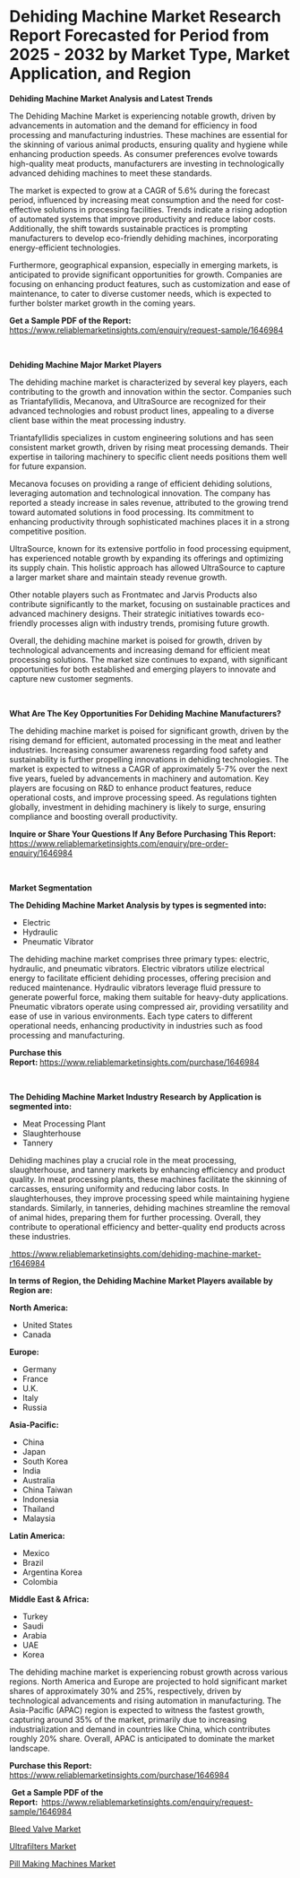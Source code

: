 <p><h1>Dehiding Machine Market Research Report Forecasted for Period from 2025 -  2032 by Market Type, Market Application, and Region</h1></p><p><strong>Dehiding Machine Market Analysis and Latest Trends</strong></p>
<p><p>The Dehiding Machine Market is experiencing notable growth, driven by advancements in automation and the demand for efficiency in food processing and manufacturing industries. These machines are essential for the skinning of various animal products, ensuring quality and hygiene while enhancing production speeds. As consumer preferences evolve towards high-quality meat products, manufacturers are investing in technologically advanced dehiding machines to meet these standards.</p><p>The market is expected to grow at a CAGR of 5.6% during the forecast period, influenced by increasing meat consumption and the need for cost-effective solutions in processing facilities. Trends indicate a rising adoption of automated systems that improve productivity and reduce labor costs. Additionally, the shift towards sustainable practices is prompting manufacturers to develop eco-friendly dehiding machines, incorporating energy-efficient technologies.</p><p>Furthermore, geographical expansion, especially in emerging markets, is anticipated to provide significant opportunities for growth. Companies are focusing on enhancing product features, such as customization and ease of maintenance, to cater to diverse customer needs, which is expected to further bolster market growth in the coming years.</p></p>
<p><strong>Get a Sample PDF of the Report:&nbsp;</strong> <a href="https://www.reliablemarketinsights.com/enquiry/request-sample/1646984?utm_campaign=1938&utm_medium=2&utm_source=Github&utm_content=ia&utm_term=11042025&utm_id=dehiding-machine">https://www.reliablemarketinsights.com/enquiry/request-sample/1646984</a></p>
<p>&nbsp;</p>
<p><strong>Dehiding Machine Major Market Players</strong></p>
<p><p>The dehiding machine market is characterized by several key players, each contributing to the growth and innovation within the sector. Companies such as Triantafyllidis, Mecanova, and UltraSource are recognized for their advanced technologies and robust product lines, appealing to a diverse client base within the meat processing industry. </p><p>Triantafyllidis specializes in custom engineering solutions and has seen consistent market growth, driven by rising meat processing demands. Their expertise in tailoring machinery to specific client needs positions them well for future expansion. </p><p>Mecanova focuses on providing a range of efficient dehiding solutions, leveraging automation and technological innovation. The company has reported a steady increase in sales revenue, attributed to the growing trend toward automated solutions in food processing. Its commitment to enhancing productivity through sophisticated machines places it in a strong competitive position.</p><p>UltraSource, known for its extensive portfolio in food processing equipment, has experienced notable growth by expanding its offerings and optimizing its supply chain. This holistic approach has allowed UltraSource to capture a larger market share and maintain steady revenue growth.</p><p>Other notable players such as Frontmatec and Jarvis Products also contribute significantly to the market, focusing on sustainable practices and advanced machinery designs. Their strategic initiatives towards eco-friendly processes align with industry trends, promising future growth.</p><p>Overall, the dehiding machine market is poised for growth, driven by technological advancements and increasing demand for efficient meat processing solutions. The market size continues to expand, with significant opportunities for both established and emerging players to innovate and capture new customer segments.</p></p>
<p>&nbsp;</p>
<p><strong>What Are The Key Opportunities For Dehiding Machine Manufacturers?</strong></p>
<p><p>The dehiding machine market is poised for significant growth, driven by the rising demand for efficient, automated processing in the meat and leather industries. Increasing consumer awareness regarding food safety and sustainability is further propelling innovations in dehiding technologies. The market is expected to witness a CAGR of approximately 5-7% over the next five years, fueled by advancements in machinery and automation. Key players are focusing on R&D to enhance product features, reduce operational costs, and improve processing speed. As regulations tighten globally, investment in dehiding machinery is likely to surge, ensuring compliance and boosting overall productivity.</p></p>
<p><strong>Inquire or Share Your Questions If Any Before Purchasing This Report:</strong> <a href="https://www.reliablemarketinsights.com/enquiry/pre-order-enquiry/1646984?utm_campaign=1938&utm_medium=2&utm_source=Github&utm_content=ia&utm_term=11042025&utm_id=dehiding-machine">https://www.reliablemarketinsights.com/enquiry/pre-order-enquiry/1646984</a></p>
<p>&nbsp;</p>
<p><strong>Market Segmentation</strong></p>
<p><strong>The Dehiding Machine Market Analysis by types is segmented into:</strong></p>
<p><ul><li>Electric</li><li>Hydraulic</li><li>Pneumatic Vibrator</li></ul></p>
<p><p>The dehiding machine market comprises three primary types: electric, hydraulic, and pneumatic vibrators. Electric vibrators utilize electrical energy to facilitate efficient dehiding processes, offering precision and reduced maintenance. Hydraulic vibrators leverage fluid pressure to generate powerful force, making them suitable for heavy-duty applications. Pneumatic vibrators operate using compressed air, providing versatility and ease of use in various environments. Each type caters to different operational needs, enhancing productivity in industries such as food processing and manufacturing.</p></p>
<p><strong>Purchase this Report:&nbsp;</strong><a href="https://www.reliablemarketinsights.com/purchase/1646984?utm_campaign=1938&utm_medium=2&utm_source=Github&utm_content=ia&utm_term=11042025&utm_id=dehiding-machine">https://www.reliablemarketinsights.com/purchase/1646984</a></p>
<p>&nbsp;</p>
<p><strong>The Dehiding Machine Market Industry Research by Application is segmented into:</strong></p>
<p><ul><li>Meat Processing Plant</li><li>Slaughterhouse</li><li>Tannery</li></ul></p>
<p><p>Dehiding machines play a crucial role in the meat processing, slaughterhouse, and tannery markets by enhancing efficiency and product quality. In meat processing plants, these machines facilitate the skinning of carcasses, ensuring uniformity and reducing labor costs. In slaughterhouses, they improve processing speed while maintaining hygiene standards. Similarly, in tanneries, dehiding machines streamline the removal of animal hides, preparing them for further processing. Overall, they contribute to operational efficiency and better-quality end products across these industries.</p></p>
<p><a href="https://www.reliablemarketinsights.com/dehiding-machine-market-r1646984?utm_campaign=1938&utm_medium=2&utm_source=Github&utm_content=ia&utm_term=11042025&utm_id=dehiding-machine">&nbsp;https://www.reliablemarketinsights.com/dehiding-machine-market-r1646984</a></p>
<p><strong>In terms of Region, the Dehiding Machine Market Players available by Region are:</strong></p>
<p>
    <p> <strong> North America: </strong>
        <ul>
            <li>United States</li>
            <li>Canada</li>
        </ul>
        </p> 
    <p> <strong> Europe: </strong>
        <ul>
            <li>Germany</li>
            <li>France</li>
            <li>U.K.</li>
            <li>Italy</li>
            <li>Russia</li>
        </ul>
        </p> 
    <p> <strong> Asia-Pacific: </strong>
        <ul>
            <li>China</li>
            <li>Japan</li>
            <li>South Korea</li>
            <li>India</li>
            <li>Australia</li>
            <li>China Taiwan</li>
            <li>Indonesia</li>
            <li>Thailand</li>
            <li>Malaysia</li>
        </ul>
        </p> 
    <p> <strong> Latin America: </strong>
        <ul>
            <li>Mexico</li>
            <li>Brazil</li>
            <li>Argentina Korea</li>
            <li>Colombia</li>
        </ul>
        </p> 
    <p> <strong> Middle East & Africa: </strong>
        <ul>
            <li>Turkey</li>
            <li>Saudi</li>
            <li>Arabia</li>
            <li>UAE</li>
            <li>Korea</li>
        </ul>
    </p>
    </p>
<p><p>The dehiding machine market is experiencing robust growth across various regions. North America and Europe are projected to hold significant market shares of approximately 30% and 25%, respectively, driven by technological advancements and rising automation in manufacturing. The Asia-Pacific (APAC) region is expected to witness the fastest growth, capturing around 35% of the market, primarily due to increasing industrialization and demand in countries like China, which contributes roughly 20% share. Overall, APAC is anticipated to dominate the market landscape.</p></p>
<p><strong>Purchase this Report: </strong><a href="https://www.reliablemarketinsights.com/purchase/1646984?utm_campaign=1938&utm_medium=2&utm_source=Github&utm_content=ia&utm_term=11042025&utm_id=dehiding-machine">https://www.reliablemarketinsights.com/purchase/1646984</a></p>
<p>&nbsp;<strong>Get a Sample PDF of the Report:&nbsp;&nbsp;</strong><a href="https://www.reliablemarketinsights.com/enquiry/request-sample/1646984?utm_campaign=1938&utm_medium=2&utm_source=Github&utm_content=ia&utm_term=11042025&utm_id=dehiding-machine">https://www.reliablemarketinsights.com/enquiry/request-sample/1646984</a></p>
<p><strong></strong></p>
<p><p><a href="https://github.com/buseknoden2b/Market-Research-Report-List-1/blob/main/bleed-valve-market.md?utm_campaign=1938&utm_medium=2&utm_source=Github&utm_content=ia&utm_term=11042025&utm_id=dehiding-machine">Bleed Valve Market</a></p><p><a href="https://github.com/sternymkere4/Market-Research-Report-List-1/blob/main/ultrafilters-market.md?utm_campaign=1938&utm_medium=2&utm_source=Github&utm_content=ia&utm_term=11042025&utm_id=dehiding-machine">Ultrafilters Market</a></p><p><a href="https://github.com/bauldlimle6h/Market-Research-Report-List-1/blob/main/pill-making-machines-market.md?utm_campaign=1938&utm_medium=2&utm_source=Github&utm_content=ia&utm_term=11042025&utm_id=dehiding-machine">Pill Making Machines Market</a></p></p>